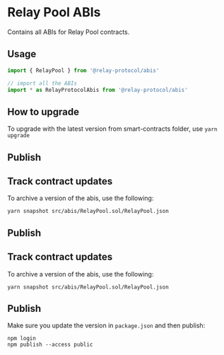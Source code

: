 # Relay Pool ABIs

Contains all ABIs for Relay Pool contracts.

## Usage

```js
import { RelayPool } from '@relay-protocol/abis'

// import all the ABIs
import * as RelayProtocolAbis from '@relay-protocol/abis'
```

## How to upgrade

To upgrade with the latest version from smart-contracts folder, use `yarn upgrade`

## Publish

## Track contract updates

To archive a version of the abis, use the following:

```
yarn snapshot src/abis/RelayPool.sol/RelayPool.json
```

## Publish

## Track contract updates

To archive a version of the abis, use the following:

```
yarn snapshot src/abis/RelayPool.sol/RelayPool.json
```

## Publish

Make sure you update the version in `package.json` and then publish:

```
npm login
npm publish --access public
```
